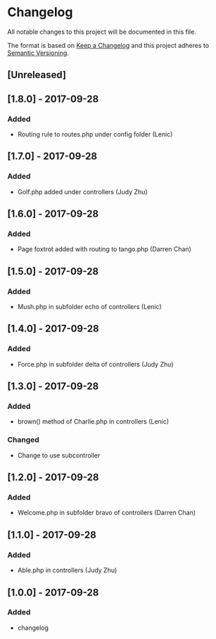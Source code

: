 # Changelog
All notable changes to this project will be documented in this file.

The format is based on [Keep a Changelog](http://keepachangelog.com/en/1.0.0/)
and this project adheres to [Semantic Versioning](http://semver.org/spec/v2.0.0.html).

## [Unreleased]

## [1.8.0] - 2017-09-28
### Added
- Routing rule to routes.php under config folder (Lenic)

## [1.7.0] - 2017-09-28
### Added
- Golf.php added under controllers (Judy Zhu)

## [1.6.0] - 2017-09-28
### Added
- Page foxtrot added with routing to tango.php (Darren Chan)

## [1.5.0] - 2017-09-28
### Added
- Mush.php in subfolder echo of controllers (Lenic)

## [1.4.0] - 2017-09-28
### Added
- Force.php in subfolder delta of controllers (Judy Zhu)

## [1.3.0] - 2017-09-28
### Added
- brown() method of Charlie.php in controllers (Lenic)

### Changed
- Change to use subcontroller

## [1.2.0] - 2017-09-28
### Added
- Welcome.php in subfolder bravo of controllers (Darren Chan)

## [1.1.0] - 2017-09-28
### Added 
- Able.php in controllers (Judy Zhu)

## [1.0.0] - 2017-09-28
### Added
- changelog

